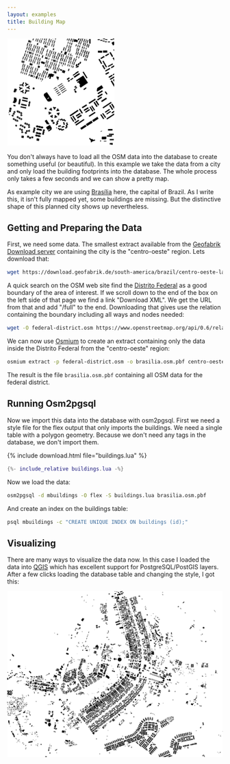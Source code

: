 ```yaml
---
layout: examples
title: Building Map
---
```


<a href="brasilia2.png"><img alt="Map with buildings of a section of Brasília" class="floatright" src="brasilia2.png" width="250" height="250"/></a>

You don't always have to load all the OSM data into the database to create
something useful (or beautiful). In this example we take the data from a city
and only load the building footprints into the database. The whole process only
takes a few seconds and we can show a pretty map.

As example city we are using
[Brasília](https://en.wikipedia.org/wiki/Bras%C3%ADlia) here, the capital of
Brazil. As I write this, it isn't fully mapped yet, some buildings are missing.
But the distinctive shape of this planned city shows up nevertheless.

## Getting and Preparing the Data

First, we need some data. The smallest extract available from the [Geofabrik
Download server](https://download.geofabrik.de/) containing the city is the
"centro-oeste" region. Lets download that:

```sh
wget https://download.geofabrik.de/south-america/brazil/centro-oeste-latest.osm.pbf
```

A quick search on the OSM web site find the [Distrito
Federal](https://www.openstreetmap.org/relation/421151) as a good boundary
of the area of interest. If we scroll down to the end of the box on the left
side of that page we find a link "Download XML". We get the URL from that
and add "/full" to the end. Downloading that gives use the relation containing
the boundary including all ways and nodes needed:

```sh
wget -O federal-district.osm https://www.openstreetmap.org/api/0.6/relation/421151/full
```

We can now use [Osmium](https://osmcode.org/osmium-tool/) to create an extract
containing only the data inside the Distrito Federal from the "centro-oeste"
region:

```sh
osmium extract -p federal-district.osm -o brasilia.osm.pbf centro-oeste-latest.osm.pbf
```

The result is the file `brasilia.osm.pbf` containing all OSM data for the
federal district.

## Running Osm2pgsql

Now we import this data into the database with osm2pgsql. First we need a
style file for the flex output that only imports the buildings. We need a
single table with a polygon geometry. Because we don't need any tags in the
database, we don't import them.

{% include download.html file="buildings.lua" %}

```lua
{%- include_relative buildings.lua -%}
```

Now we load the data:

```sh
osm2pgsql -d mbuildings -O flex -S buildings.lua brasilia.osm.pbf
```

And create an index on the buildings table:

```sh
psql mbuildings -c "CREATE UNIQUE INDEX ON buildings (id);"
```

## Visualizing

There are many ways to visualize the data now. In this case I loaded the data
into [QGIS](https://qgis.org) which has excellent support for
PostgreSQL/PostGIS layers. After a few clicks loading the database table and
changing the style, I got this:

<a href="brasilia1.png"><img alt="Building map of Brasília" class="fullwidth" src="brasilia1.png"/></a>

